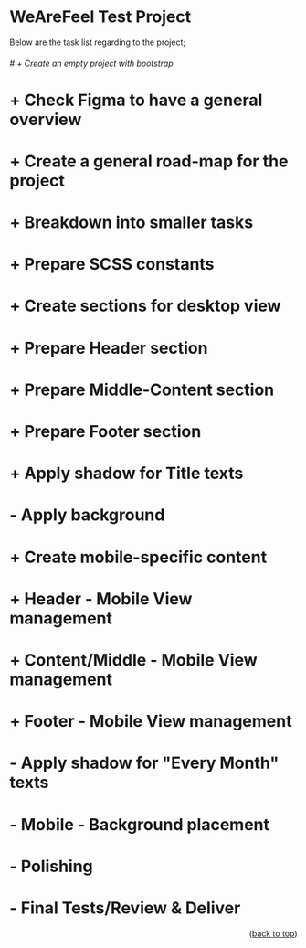 <!-- CONTRIBUTING -->

## <h1>WeAreFeel Test Project</h1>

Below are the task list regarding to the project;

<h6>
# + Create an empty project with bootstrap

# + Check Figma to have a general overview

# + Create a general road-map for the project

# + Breakdown into smaller tasks

# + Prepare SCSS constants

# + Create sections for desktop view

# + Prepare Header section

# + Prepare Middle-Content section

# + Prepare Footer section

# + Apply shadow for Title texts

# - Apply background

# + Create mobile-specific content

# + Header - Mobile View management

# + Content/Middle - Mobile View management

# + Footer - Mobile View management

# - Apply shadow for "Every Month" texts

# - Mobile - Background placement

# - Polishing

# - Final Tests/Review & Deliver

</h6>
<p align="right">(<a href="#top">back to top</a>)</p>
